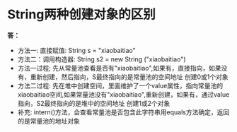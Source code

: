 # String两种创建对象的区别

**答：**

- 方法一: 直接赋值: String s = "xiaobaitiao"
- 方法二：调用构造器: String s2 = new String ("xiaobaitiao")
- 方法一过程; 先从常量池查看是否有"xiaobaitiao",如果有，直接指向，如果没有，重新创建，然后指向，S最终指向的是常量池的空间地址 创建0或1个对象
- 方法二过程: 先在堆中创建空间，里面维护了一个value属性，指向常量池的xiaobaitiao空间,如果常量池没有"xiaobaitiao",重新创建，如果有，通过value指向，S2最终指向的是堆中的空间地址 创建1或2个对象
- 补充: intern()方法，会查看常量池是否包含此字符串用equals方法确定，返回的是常量池的地址对象